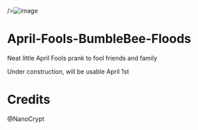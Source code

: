 />![image](https://user-images.githubusercontent.com/102105216/159921606-1cad472f-9382-47e7-a20c-7b55fdab12a4.png)


# April-Fools-BumbleBee-Floods
Neat little April Fools prank to fool friends and family

Under construction, will be usable April 1st

# Credits
@NanoCrypt
